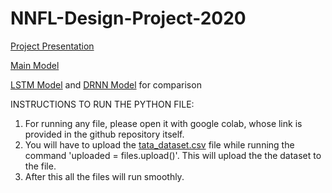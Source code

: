 # NNFL-Design-Project-2020

[Project Presentation](https://github.com/niravbhandari2000/NNFL-Design-Project-2020/blob/master/NNFL%20Project%20Presentation.pdf)

[Main Model](https://github.com/niravbhandari2000/NNFL-Design-Project-2020/blob/master/ADRNN_Model_Final.ipynb)

[LSTM Model](https://github.com/niravbhandari2000/NNFL-Design-Project-2020/blob/master/LSTM_model_for_comparision.ipynb)
and 
[DRNN Model](https://github.com/niravbhandari2000/NNFL-Design-Project-2020/blob/master/DRNN_model_for_comparision.ipynb)
for comparison
 
INSTRUCTIONS TO RUN THE PYTHON FILE:
1) For running any file, please open it with google colab, whose link is provided in the github repository itself. 
2) You will have to upload the
[tata_dataset.csv](https://github.com/niravbhandari2000/NNFL-Design-Project-2020/blob/master/tata_dataset.csv)
file while running the command 'uploaded = files.upload()'. This will upload the 
   the dataset to the file.
3) After this all the files will run smoothly.
